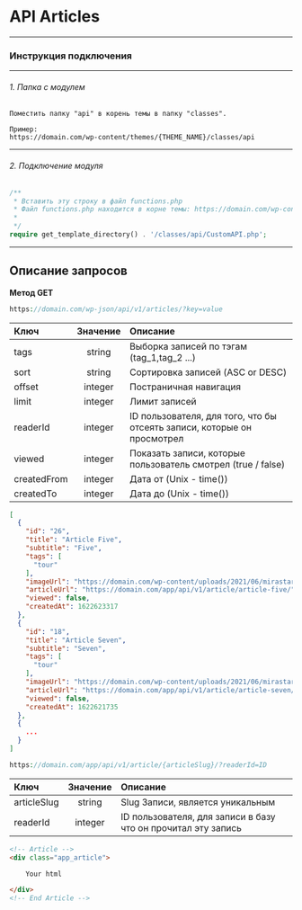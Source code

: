 # API Articles

____

### Инструкция подключения
____

###### 1. Папка с модулем

```
Помеcтить папку "api" в корень темы в папку "classes".

Пример:
https://domain.com/wp-content/themes/{THEME_NAME}/classes/api
```
____
###### 2. Подключение модуля
```php
/**
 * Вставить эту строку в файл functions.php
 * Файл functions.php находится в корне темы: https://domain.com/wp-content/themes/functions.php
 * 
 */
require get_template_directory() . '/classes/api/CustomAPI.php';
```
____
Описание запросов
-----------
**Метод GET**
```php
https://domain.com/wp-json/api/v1/articles/?key=value
```

| Ключ       | Значение                | Описание |
| :------------- |:------------------:| :-----|
| tags     | string    | Выборка записей по тэгам (tag_1,tag_2 ...) |
| sort     | string    | Сортировка записей (ASC or DESC) |
| offset     | integer    | Постраничная навигация |
| limit     | integer    | Лимит записей |
| readerId     | integer    | ID пользователя, для того, что бы отсеять записи, которые он просмотрел |
| viewed     | integer    | Показать записи, которые пользователь смотрел (true / false) |
| createdFrom     | integer    | Дата от (Unix - time()) |
| createdTo     | integer    | Дата до (Unix - time()) |
```json
[
  {
    "id": "26",
    "title": "Article Five",
    "subtitle": "Five",
    "tags": [
      "tour"
    ],
    "imageUrl": "https://domain.com/wp-content/uploads/2021/06/mirastar-boxes-img-1.jpg",
    "articleUrl": "https://domain.com/app/api/v1/article/article-five/",
    "viewed": false,
    "createdAt": 1622623317
  },
  {
    "id": "18",
    "title": "Article Seven",
    "subtitle": "Seven",
    "tags": [
      "tour"
    ],
    "imageUrl": "https://domain.com/wp-content/uploads/2021/06/mirastar-boxes-img-1.jpg",
    "articleUrl": "https://domain.com/app/api/v1/article/article-seven/",
    "viewed": false,
    "createdAt": 1622621735
  },
  {
    ...
  }
]
```

```php
https://domain.com/app/api/v1/article/{articleSlug}/?readerId=ID
```

| Ключ       | Значение                | Описание |
| :------------- |:------------------:| :-----|
| articleSlug     | string    | Slug Записи, является уникальным |
| readerId     | integer    | ID пользователя, для записи в базу что он прочитал эту запись |

```html
<!-- Article -->
<div class="app_article">

    Your html

</div>
<!-- End Article -->
```